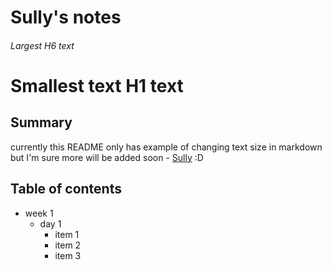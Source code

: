 # Sully's notes
###### Largest H6 text
# Smallest text H1 text


## Summary 

currently this README only has example of changing text size in markdown but I'm sure more will be added soon - 
[Sully](https://github.com/RSA000) :D


## Table of contents
* week 1
    * day 1
        * item 1
        * item 2
        * item 3
        
